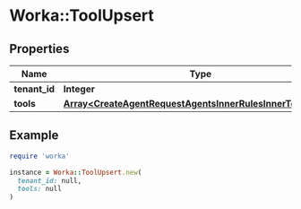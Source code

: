 # Worka::ToolUpsert

## Properties

| Name | Type | Description | Notes |
| ---- | ---- | ----------- | ----- |
| **tenant_id** | **Integer** |  |  |
| **tools** | [**Array&lt;CreateAgentRequestAgentsInnerRulesInnerToolsInner&gt;**](CreateAgentRequestAgentsInnerRulesInnerToolsInner.md) |  |  |

## Example

```ruby
require 'worka'

instance = Worka::ToolUpsert.new(
  tenant_id: null,
  tools: null
)
```

